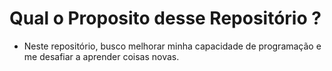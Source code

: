 # Qual o Proposito desse Repositório ?


* Neste repositório, busco melhorar minha capacidade de programação e me desafiar a aprender coisas novas.